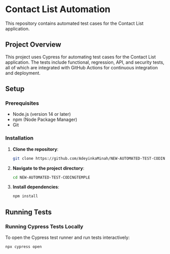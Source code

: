 # Contact List Automation

This repository contains automated test cases for the Contact List application.

## Project Overview

This project uses Cypress for automating test cases for the Contact List application. The tests include functional, regression, API, and security tests, all of which are integrated with GitHub Actions for continuous integration and deployment.

## Setup

### Prerequisites

- Node.js (version 14 or later)
- npm (Node Package Manager)
- Git

### Installation

1. **Clone the repository**:
    ```bash
    git clone https://github.com/AdeyinkaMinah/NEW-AUTOMATED-TEST-CODINGTEMPLE.git
    ```

2. **Navigate to the project directory**:
    ```bash
    cd NEW-AUTOMATED-TEST-CODINGTEMPLE
    ```

3. **Install dependencies**:
    ```bash
    npm install
    ```

## Running Tests

### Running Cypress Tests Locally

To open the Cypress test runner and run tests interactively:
```bash
npx cypress open
